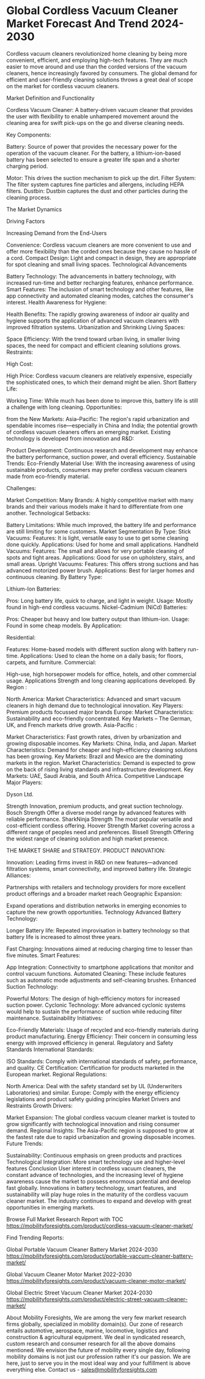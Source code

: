 # Global Cordless Vacuum Cleaner Market Forecast And Trend  2024-2030 #
Cordless vacuum cleaners revolutionized home cleaning by being more convenient, efficient, and employing high-tech features. They are much easier to move around and use than the corded versions of the vacuum cleaners, hence increasingly favored by consumers. The global demand for efficient and user-friendly cleaning solutions throws a great deal of scope on the market for cordless vacuum cleaners.

Market Definition and Functionality

Cordless Vacuum Cleaner: A battery-driven vacuum cleaner that provides the user with flexibility to enable unhampered movement around the cleaning area for swift pick-ups on the go and diverse cleaning needs.

Key Components:

Battery: Source of power that provides the necessary power for the operation of the vacuum cleaner. For the battery, a lithium-ion-based battery has been selected to ensure a greater life span and a shorter charging period.

Motor: This drives the suction mechanism to pick up the dirt.
Filter System: The filter system captures fine particles and allergens, including HEPA filters.
Dustbin: Dustbin captures the dust and other particles during the cleaning process.

The Market Dynamics

Driving Factors

Increasing Demand from the End-Users

Convenience: Cordless vacuum cleaners are more convenient to use and offer more flexibility than the corded ones because they cause no hassle of a cord.
Compact Design: Light and compact in design, they are appropriate for spot cleaning and small living spaces.
Technological Advancements

Battery Technology: The advancements in battery technology, with increased run-time and better recharging features, enhance performance.
Smart Features: The inclusion of smart technology and other features, like app connectivity and automated cleaning modes, catches the consumer's interest.
Health Awareness for Hygiene:

Health Benefits: The rapidly growing awareness of indoor air quality and hygiene supports the application of advanced vacuum cleaners with improved filtration systems.
Urbanization and Shrinking Living Spaces:

Space Efficiency: With the trend toward urban living, in smaller living spaces, the need for compact and efficient cleaning solutions grows.
Restraints:

High Cost:

High Price: Cordless vacuum cleaners are relatively expensive, especially the sophisticated ones, to which their demand might be alien.
Short Battery Life:

Working Time: While much has been done to improve this, battery life is still a challenge with long cleaning.
Opportunities:

from the New Markets: 
Asia–Pacific: The region's rapid urbanization and spendable incomes rise—especially in China and India; the potential growth of cordless vacuum cleaners offers an emerging market.
Existing technology is developed from innovation and R&D:

Product Development: Continuous research and development may enhance the battery performance, suction power, and overall efficiency.
Sustainable Trends:
Eco-Friendly Material Use: With the increasing awareness of using sustainable products, consumers may prefer cordless vacuum cleaners made from eco-friendly material.

Challenges:

Market Competition:
Many Brands: A highly competitive market with many brands and their various models make it hard to differentiate from one another.
Technological Setbacks:

Battery Limitations: While much improved, the battery life and performance are still limiting for some customers.
Market Segmentation
By Type:
Stick Vacuums:
Features: It is light, versatile easy to use to get some cleaning done quickly.
Applications: Used for home and small applications.
Handheld Vacuums:
Features: The small and allows for very portable cleaning of spots and tight areas.
Applications: Good for use on upholstery, stairs, and small areas.
Upright Vacuums:
Features: This offers strong suctions and has advanced motorized power brush.
Applications: Best for larger homes and continuous cleaning.
By Battery Type:

Lithium-Ion Batteries:

Pros: Long battery life, quick to charge, and light in weight.
Usage: Mostly found in high-end cordless vacuums.
Nickel-Cadmium (NiCd) Batteries:

Pros: Cheaper but heavy and low battery output than lithium-ion.
Usage: Found in some cheap models.
By Application:

Residential:

Features: Home-based models with different suction along with battery run-time.
Applications: Used to clean the home on a daily basis; for floors, carpets, and furniture.
Commercial:

High-use, high horsepower models for office, hotels, and other commercial usage.
Applications
Strength and long cleaning applications developed.
By Region :

North America:
Market Characteristics: Advanced and smart vacuum cleaners in high demand due to technological innovation.
Key Players: Premium products focussed major brands
Europe:
Market Characteristics: Sustainability and eco-friendly concentrated.
Key Markets – The German, UK, and French markets drive growth.
Asia-Pacific :


Market Characteristics: Fast growth rates, driven by urbanization and growing disposable incomes.
Key Markets: China, India, and Japan.
Market Characteristics: Demand for cheaper and high-efficiency cleaning solutions has been growing.
Key Markets: Brazil and Mexico are the dominating markets in the region.
Market Characteristics: Demand is expected to grow on the back of rising living standards and infrastructure development.
Key Markets: UAE, Saudi Arabia, and South Africa.
Competitive Landscape
Major Players:

Dyson Ltd.

Strength Innovation, premium products, and great suction technology.
Bosch
Strength Offer a diverse model range by advanced features with reliable performance.
SharkNinja
Strength The most popular versatile and cost-efficient cordless offering.
Hoover
Strength Market covering across a different range of peoples need and preferences.
Bissell
Strength Offering the widest range of cleaning solution and high market presence.

THE MARKET SHARE and STRATEGY.
PRODUCT INNOVATION:

Innovation:
Leading firms invest in R&D on new features—advanced filtration systems, smart connectivity, and improved battery life.
Strategic Alliances:

Partnerships with retailers and technology providers for more excellent product offerings and a broader market reach
Geographic Expansion:

Expand operations and distribution networks in emerging economies to capture the new growth opportunities. 
Technology
Advanced Battery Technology:
 
Longer Battery life: Repeated improvisation in battery technology so that battery life is increased to almost three years.
 
Fast Charging: Innovations aimed at reducing charging time to lesser than five minutes.
Smart Features:

App Integration: Connectivity to smartphone applications that monitor and control vacuum functions.
Automated Cleaning: These include features such as automatic mode adjustments and self-cleaning brushes.
Enhanced Suction Technology:

Powerful Motors: The design of high-efficiency motors for increased suction power.
Cyclonic Technology: More advanced cyclonic systems would help to sustain the performance of suction while reducing filter maintenance. Sustainability Initiatives:

Eco-Friendly Materials: Usage of recycled and eco-friendly materials during product manufacturing.
Energy Efficiency: Their concern in consuming less energy with improved efficiency in general.
Regulatory and Safety Standards
International Standards:

ISO Standards: Comply with international standards of safety, performance, and quality.
CE Certification: Certification for products marketed in the European market.
Regional Regulations:

North America: Deal with the safety standard set by UL (Underwriters Laboratories) and similar.
Europe: Comply with the energy efficiency legislations and product safety guiding principles
Market Drivers and Restraints
Growth Drivers:

Market Expansion: The global cordless vacuum cleaner market is touted to grow significantly with technological innovation and rising consumer demand.
Regional Insights: The Asia-Pacific region is supposed to grow at the fastest rate due to rapid urbanization and growing disposable incomes.
Future Trends:

Sustainability: Continuous emphasis on green products and practices
Technological Integration: More smart technology use and higher-level features
Conclusion
User interest in cordless vacuum cleaners, the constant advance of technologies, and the increasing level of hygiene awareness cause the market to possess enormous potential and develop fast globally. Innovations in battery technology, smart features, and sustainability will play huge roles in the maturity of the cordless vacuum cleaner market. The industry continues to expand and develop with great opportunities in emerging markets.



Browse Full Market Research Report with TOC https://mobilityforesights.com/product/cordless-vacuum-cleaner-market/


Find Trending Reports:


Global Portable Vacuum Cleaner Battery Market 2024-2030 https://mobilityforesights.com/product/portable-vaccum-cleaner-battery-market/




Global Vacuum Cleaner Motor Market 2022-2030 https://mobilityforesights.com/product/vacuum-cleaner-motor-market/




Global Electric Street Vacuum Cleaner Market 2024-2030 https://mobilityforesights.com/product/electric-street-vacuum-cleaner-market/










About Mobility Foresights,
We are among the very few market research firms globally, specialized in mobility domain(s). Our zone of research entails automotive, aerospace, marine, locomotive, logistics and construction & agricultural equipment. We deal in syndicated research, custom research and consumer research for all the above domains mentioned.
We envision the future of mobility every single day, following mobility domains is not just our profession rather it's our passion. We are here, just to serve you in the most ideal way and your fulfillment is above everything else. Contact us -  sales@mobilityforesights.com 

